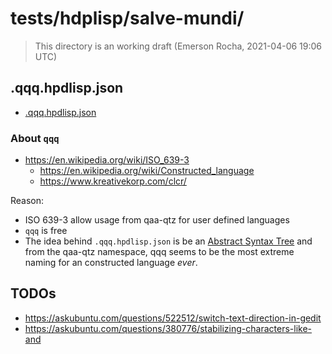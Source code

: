 # tests/hdplisp/salve-mundi/

> This directory is an working draft (Emerson Rocha, 2021-04-06 19:06 UTC)

## .qqq.hpdlisp.json

- [.qqq.hpdlisp.json](.qqq.hpdlisp.json)

### About `qqq`
- <https://en.wikipedia.org/wiki/ISO_639-3>
  - <https://en.wikipedia.org/wiki/Constructed_language>
  - <https://www.kreativekorp.com/clcr/>

Reason:
 - ISO 639-3 allow usage from qaa-qtz for user defined languages
 - `qqq` is free
 - The idea behind `.qqq.hpdlisp.json` is be an
   [Abstract Syntax Tree](https://en.wikipedia.org/wiki/Abstract_syntax_tree)
   and from the qaa-qtz namespace, qqq seems to be the most extreme naming for
   an constructed language _ever_.

## TODOs
- https://askubuntu.com/questions/522512/switch-text-direction-in-gedit
- https://askubuntu.com/questions/380776/stabilizing-characters-like-and